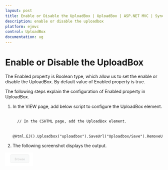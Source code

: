 ```yaml
---
layout: post
title: Enable or Disable the UploadBox | UploadBox | ASP.NET MVC | Syncfusion
description: enable or disable the uploadbox 
platform: ejmvc
control: UploadBox
documentation: ug
---
```


# Enable or Disable the UploadBox 

The Enabled property is Boolean type, which allow us to set the enable or disable the UploadBox. By default value of Enabled property is true.

The following steps explain the configuration of Enabled property in UploadBox. 

1. In the VIEW page, add below script to configure the UploadBox element.

   ~~~ cshtml
   
     // In the CSHTML page, add the UploadBox element.

	 @Html.EJ().Uploadbox("uploadbox").SaveUrl("Uploadbox/Save").RemoveUrl("Uploadbox/Remove").Enabled(false)

   ~~~
   

2. The following screenshot displays the output. 



![](Enable-or-Disable-the-UploadBox_images/Enable-or-Disable-the-UploadBox_img1.png)





